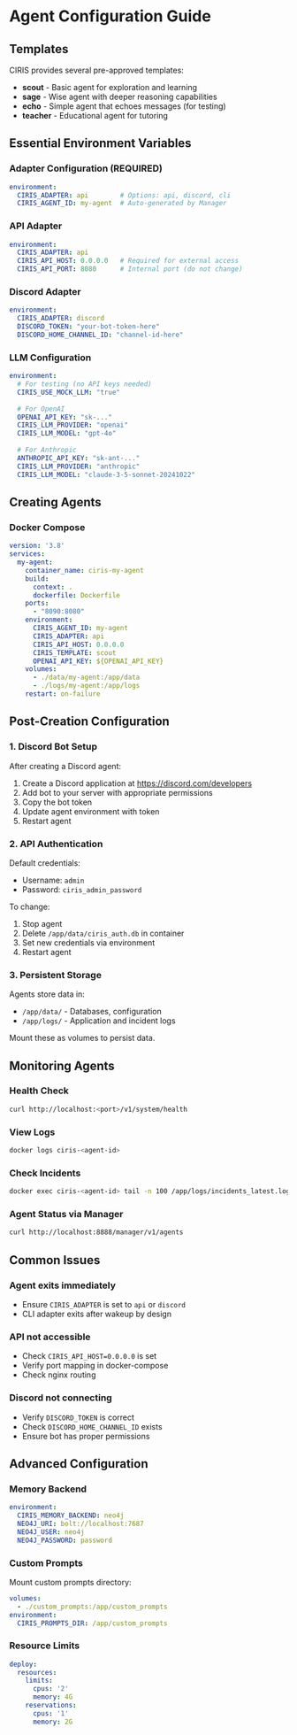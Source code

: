 # Agent Configuration Guide

## Templates

CIRIS provides several pre-approved templates:

- **scout** - Basic agent for exploration and learning
- **sage** - Wise agent with deeper reasoning capabilities  
- **echo** - Simple agent that echoes messages (for testing)
- **teacher** - Educational agent for tutoring

## Essential Environment Variables

### Adapter Configuration (REQUIRED)
```yaml
environment:
  CIRIS_ADAPTER: api        # Options: api, discord, cli
  CIRIS_AGENT_ID: my-agent  # Auto-generated by Manager
```

### API Adapter
```yaml
environment:
  CIRIS_ADAPTER: api
  CIRIS_API_HOST: 0.0.0.0   # Required for external access
  CIRIS_API_PORT: 8080      # Internal port (do not change)
```

### Discord Adapter
```yaml
environment:
  CIRIS_ADAPTER: discord
  DISCORD_TOKEN: "your-bot-token-here"
  DISCORD_HOME_CHANNEL_ID: "channel-id-here"
```

### LLM Configuration
```yaml
environment:
  # For testing (no API keys needed)
  CIRIS_USE_MOCK_LLM: "true"
  
  # For OpenAI
  OPENAI_API_KEY: "sk-..."
  CIRIS_LLM_PROVIDER: "openai"
  CIRIS_LLM_MODEL: "gpt-4o"
  
  # For Anthropic
  ANTHROPIC_API_KEY: "sk-ant-..."
  CIRIS_LLM_PROVIDER: "anthropic"
  CIRIS_LLM_MODEL: "claude-3-5-sonnet-20241022"
```

## Creating Agents

### Docker Compose
```yaml
version: '3.8'
services:
  my-agent:
    container_name: ciris-my-agent
    build:
      context: .
      dockerfile: Dockerfile
    ports:
      - "8090:8080"
    environment:
      CIRIS_AGENT_ID: my-agent
      CIRIS_ADAPTER: api
      CIRIS_API_HOST: 0.0.0.0
      CIRIS_TEMPLATE: scout
      OPENAI_API_KEY: ${OPENAI_API_KEY}
    volumes:
      - ./data/my-agent:/app/data
      - ./logs/my-agent:/app/logs
    restart: on-failure
```

## Post-Creation Configuration

### 1. Discord Bot Setup
After creating a Discord agent:
1. Create a Discord application at https://discord.com/developers
2. Add bot to your server with appropriate permissions
3. Copy the bot token
4. Update agent environment with token
5. Restart agent

### 2. API Authentication
Default credentials:
- Username: `admin`
- Password: `ciris_admin_password`

To change:
1. Stop agent
2. Delete `/app/data/ciris_auth.db` in container
3. Set new credentials via environment
4. Restart agent

### 3. Persistent Storage
Agents store data in:
- `/app/data/` - Databases, configuration
- `/app/logs/` - Application and incident logs

Mount these as volumes to persist data.

## Monitoring Agents

### Health Check
```bash
curl http://localhost:<port>/v1/system/health
```

### View Logs
```bash
docker logs ciris-<agent-id>
```

### Check Incidents
```bash
docker exec ciris-<agent-id> tail -n 100 /app/logs/incidents_latest.log
```

### Agent Status via Manager
```bash
curl http://localhost:8888/manager/v1/agents
```

## Common Issues

### Agent exits immediately
- Ensure `CIRIS_ADAPTER` is set to `api` or `discord`
- CLI adapter exits after wakeup by design

### API not accessible
- Check `CIRIS_API_HOST=0.0.0.0` is set
- Verify port mapping in docker-compose
- Check nginx routing

### Discord not connecting
- Verify `DISCORD_TOKEN` is correct
- Check `DISCORD_HOME_CHANNEL_ID` exists
- Ensure bot has proper permissions

## Advanced Configuration

### Memory Backend
```yaml
environment:
  CIRIS_MEMORY_BACKEND: neo4j
  NEO4J_URI: bolt://localhost:7687
  NEO4J_USER: neo4j
  NEO4J_PASSWORD: password
```

### Custom Prompts
Mount custom prompts directory:
```yaml
volumes:
  - ./custom_prompts:/app/custom_prompts
environment:
  CIRIS_PROMPTS_DIR: /app/custom_prompts
```

### Resource Limits
```yaml
deploy:
  resources:
    limits:
      cpus: '2'
      memory: 4G
    reservations:
      cpus: '1'
      memory: 2G
```